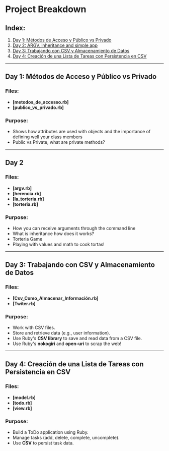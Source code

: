 # Project Breakdown

## Index:
1. [Day 1: Métodos de Acceso y Público vs Privado](#day-1-métodos-de-acceso-y-público-vs-privado)
2. [Day 2: ARGV, inheritance and simple app](#day-2)
3. [Day 3: Trabajando con CSV y Almacenamiento de Datos](#day-3-trabajando-con-csv-y-almacenamiento-de-datos)
4. [Day 4: Creación de una Lista de Tareas con Persistencia en CSV](#day-4-creación-de-una-lista-de-tareas-con-persistencia-en-csv)

---

## Day 1: Métodos de Acceso y Público vs Privado

### Files:
- **[metodos_de_accesso.rb]**
- **[publico_vs_privado.rb]**

### Purpose:
- Shows how attributes are used with objects and the importance of defining well your class members
- Public vs Private, what are private methods?

---

## Day 2

### Files:
- **[argv.rb]**
- **[herencia.rb]**
- **[la_torteria.rb]**
- **[torteria.rb]**

### Purpose:
- How you can receive arguments through the command line
- What is inheritance how does it works?
- Torteria Game
- Playing with values and math to cook tortas!

---

## Day 3: Trabajando con CSV y Almacenamiento de Datos

### Files:
- **[Csv_Como_Almacenar_Información.rb]**
- **[Twiter.rb]**

### Purpose:
- Work with CSV files.
- Store and retrieve data (e.g., user information).
- Use Ruby's **CSV library** to save and read data from a CSV file.
- Use Ruby's **nokogiri** and **open-uri** to scrap the web!

---

## Day 4: Creación de una Lista de Tareas con Persistencia en CSV

### Files:
- **[model.rb]**
- **[todo.rb]**
- **[view.rb]**

### Purpose:
- Build a ToDo application using Ruby.
- Manage tasks (add, delete, complete, uncomplete).
- Use **CSV** to persist task data.
